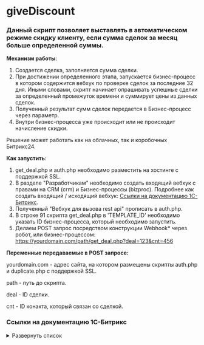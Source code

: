 # giveDiscount

### Данный скрипт позволяет выставлять в автоматическом режиме скидку клиенту, если сумма сделок за месяц больше определенной суммы.

**Механизм работы**:
1. Создается сделка, заполняется сумма сделки.
2. При достижении определенного этапа, запускается бизнес-процесс в котором содержится вебхук по проверке сделок за последние 32 дня. Иными словами, скрипт начинает опрашивать успешные сделки за определенный промежуток времени и суммирует цены из данных сделок. 
3. Полученный результат сумм сделок передается в Бизнес-процесс через параметр. 
4. Внутри бизнес-процесса уже происходит или не происходит начисление скидки.

Решение может работать как на облачных, так и коробочных Битрикс24. 

**Как запустить**:
1. get_deal.php и auth.php необходимо разместить на хостинге с поддержкой SSL.
2. В разделе "Разработчикам" необходимо создать входящий вебхук с правами на CRM (crm) и Бизнес-процессы (bizproc). Подробнее как создать входящий / исходящий вебхук: [Ссылки на документацию 1С-Битрикс](https://github.com/thnik911/duplicate/blob/main/README.md#%D1%81%D1%81%D1%8B%D0%BB%D0%BA%D0%B8-%D0%BD%D0%B0-%D0%B4%D0%BE%D0%BA%D1%83%D0%BC%D0%B5%D0%BD%D1%82%D0%B0%D1%86%D0%B8%D1%8E-1%D1%81-%D0%B1%D0%B8%D1%82%D1%80%D0%B8%D0%BA%D1%81).
3. Полученный "Вебхук для вызова rest api" прописать в auth.php.
4. В строке 91 скрипта get_deal.php в 'TEMPLATE_ID' необходимо указать ID бизнес-процесса, который необходимо запустить.
5. Делаем POST запрос посредством конструкции Webhook* через робот, или бизнес-процессом: https://yourdomain.com/path/get_deal.php?deal=123&cnt=456

**Переменные передаваемые в POST запросе:**

yourdomain.com - адрес сайта, на котором размещены скрипты auth.php и duplicate.php с поддержкой SSL.

path - путь до скрипта.

deal - ID сделки.

cnt - ID конакта, который связан со сделкой.

### Ссылки на документацию 1С-Битрикс 

<details><summary>Развернуть список</summary>

1. Действие Webhook внутри Бизнес-процесса / робота https://dev.1c-bitrix.ru/learning/course/index.php?COURSE_ID=57&LESSON_ID=8551
2. Как создать Webhook https://dev.1c-bitrix.ru/learning/course/index.php?COURSE_ID=99&LESSON_ID=8581&LESSON_PATH=8771.8583.8581

</details>

